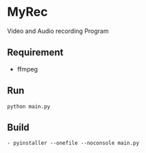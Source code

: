 # MyRec
Video and Audio recording Program
## Requirement
- ffmpeg
## Run
```
python main.py
```
## Build
```
- pyinstaller --onefile --noconsole main.py
```